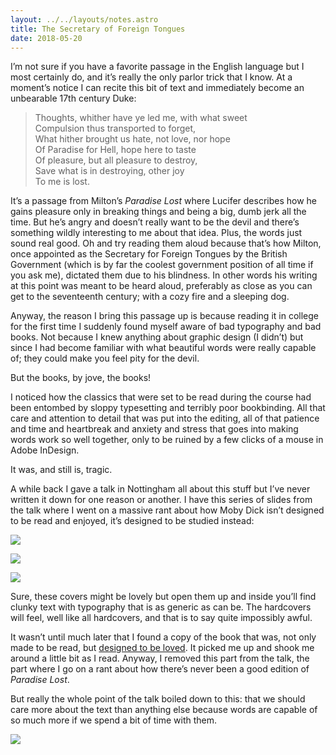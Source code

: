 ```yaml
---
layout: ../../layouts/notes.astro
title: The Secretary of Foreign Tongues
date: 2018-05-20
---
```


I’m not sure if you have a favorite passage in the English language but I most certainly do, and it’s really the only parlor trick that I know. At a moment’s notice I can recite this bit of text and immediately become an unbearable 17th century Duke:

> Thoughts, whither have ye led me, with what sweet<br/>
> Compulsion thus transported to forget, <br/>
> What hither brought us hate, not love, nor hope <br/>
> Of Paradise for Hell, hope here to taste<br/>
> Of pleasure, but all pleasure to destroy,<br/>
> Save what is in destroying, other joy <br/>
> To me is lost.

It’s a passage from Milton’s _Paradise Lost_ where Lucifer describes how he gains pleasure only in breaking things and being a big, dumb jerk all the time. But he’s angry and doesn’t really want to be the devil and there’s something wildly interesting to me about that idea. Plus, the words just sound real good. Oh and try reading them aloud because that’s how Milton, once appointed as the Secretary for Foreign Tongues by the British Government (which is by far the coolest government position of all time if you ask me), dictated them due to his blindness. In other words his writing at this point was meant to be heard aloud, preferably as close as you can get to the seventeenth century; with a cozy fire and a sleeping dog.

Anyway, the reason I bring this passage up is because reading it in college for the first time I suddenly found myself aware of bad typography and bad books. Not because I knew anything about graphic design (I didn’t) but since I had become familiar with what beautiful words were really capable of; they could make you feel pity for the devil.

But the books, by jove, the books!

I noticed how the classics that were set to be read during the course had been entombed by sloppy typesetting and terribly poor bookbinding. All that care and attention to detail that was put into the editing, all of that patience and time and heartbreak and anxiety and stress that goes into making words work so well together, only to be ruined by a few clicks of a mouse in Adobe InDesign.

It was, and still is, tragic.

A while back I gave a talk in Nottingham all about this stuff but I’ve never written it down for one reason or another. I have this series of slides from the talk where I went on a massive rant about how Moby Dick isn’t designed to be read and enjoyed, it’s designed to be studied instead:

![](https://buttondown.s3.us-west-2.amazonaws.com/images/4fe80b89-0171-4d2b-990c-041d96f2c794.jpeg)

![](https://buttondown.s3.us-west-2.amazonaws.com/images/00f3a56c-0eca-43eb-b9d4-ef06e664bd54.jpeg)

![](https://buttondown.s3.us-west-2.amazonaws.com/images/9552bbd6-b410-4dfc-ba3c-1fcb30999f52.jpeg)

Sure, these covers might be lovely but open them up and inside you’ll find clunky text with typography that is as generic as can be. The hardcovers will feel, well like all hardcovers, and that is to say quite impossibly awful.

It wasn’t until much later that I found a copy of the book that was, not only made to be read, but [designed to be loved](https://robinrendle.com/essays/call-me-interactivity/). It picked me up and shook me around a little bit as I read. Anyway, I removed this part from the talk, the part where I go on a rant about how there’s never been a good edition of _Paradise Lost_.

But really the whole point of the talk boiled down to this: that we should care more about the text than anything else because words are capable of so much more if we spend a bit of time with them.

![](https://buttondown.s3.us-west-2.amazonaws.com/images/ef2f058b-4e29-414b-a93d-0277d27a8ceb.jpeg)
